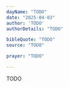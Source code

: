 ```yaml
---
dayName: "TODO"
date: "2025-04-03"
author: 'TODO'
authorDetails: "TODO"

bibleQuote: "TODO"
source: "TODO"

prayer: "TODO"

---
```


TODO
